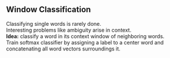 ## Window Classification
Classifying single words is rarely done.   
Interesting problems like ambiguity arise in context.   
**Idea:** classify a word in its context window of neighboring words.   
Train softmax classifier by assigning a label to a center word and concatenating all word vectors surroundings it.   
